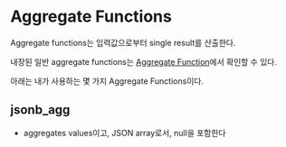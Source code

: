 # Aggregate Functions

Aggregate functions는 입력값으로부터 single result를 산출한다.

내장된 일반 aggregate functions는 [Aggregate Function](https://www.postgresql.org/docs/9.5/functions-aggregate.html)에서 확인할 수 있다.

아래는 내가 사용하는 몇 가지 Aggregate Functions이다.

## jsonb_agg

- aggregates values이고, JSON array로서, null을 포함한다

